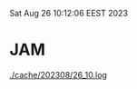 Sat Aug 26 10:12:06 EEST 2023
# JAM
<a href='./cache/202308/26_10.log'>./cache/202308/26_10.log</a>
